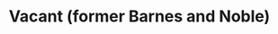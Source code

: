 ---
title: "Vacant (former Barnes and Noble)"
url: /cary/vacant-former-barnes-and-noble/
shop: books
---